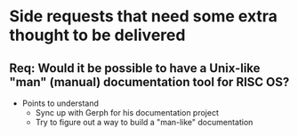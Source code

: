 # Side requests that need some extra thought to be delivered

## Req: Would it be possible to have a Unix-like "man" (manual) documentation tool for RISC OS?

* Points to understand
  * Sync up with Gerph for his documentation project
  * Try to figure out a way to build a "man-like" documentation
